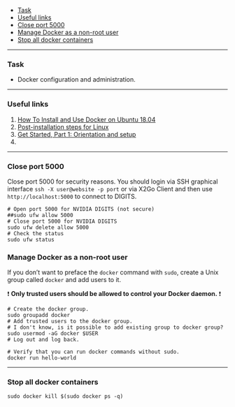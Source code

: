    - [Task](#task)
   - [Useful links](#useful)
   - [Close port 5000](#close-port)
   - [Manage Docker as a non-root user](#non-root)
   - [Stop all docker containers](#stop-all)

---
### <a name="task" />Task
   - Docker configuration and administration.

---
### <a name="useful" />Useful links

   1. [How To Install and Use Docker on Ubuntu 18.04](https://www.digitalocean.com/community/tutorials/how-to-install-and-use-docker-on-ubuntu-18-04)
   2. [Post-installation steps for Linux](https://docs.docker.com/install/linux/linux-postinstall)
   3. [Get Started, Part 1: Orientation and setup](https://docs.docker.com/get-started)
   4. []()

---
### <a name="close-port" />Close port 5000

Close port 5000 for security reasons.
You should login via SSH graphical interface
`ssh -X user@website -p port` or via X2Go Client
and then use `http://localhost:5000` to connect to DIGITS.

```shell
# Open port 5000 for NVIDIA DIGITS (not secure)
##sudo ufw allow 5000
# Close port 5000 for NVIDIA DIGITS
sudo ufw delete allow 5000
# Check the status
sudo ufw status
```

### <a name="non-root" />Manage Docker as a non-root user

If you don’t want to preface the ```docker``` command with ```sudo```,
create a Unix group called ```docker``` and add users to it.

:exclamation: **Only trusted users should be allowed
to control your Docker daemon.** :exclamation:

```shell
# Create the docker group.
sudo groupadd docker
# Add trusted users to the docker group.
# I don't know, is it possible to add existing group to docker group?
sudo usermod -aG docker $USER
# Log out and log back.

# Verify that you can run docker commands without sudo.
docker run hello-world
```

---
### <a name="stop-all" />Stop all docker containers

```shell
sudo docker kill $(sudo docker ps -q)
```
